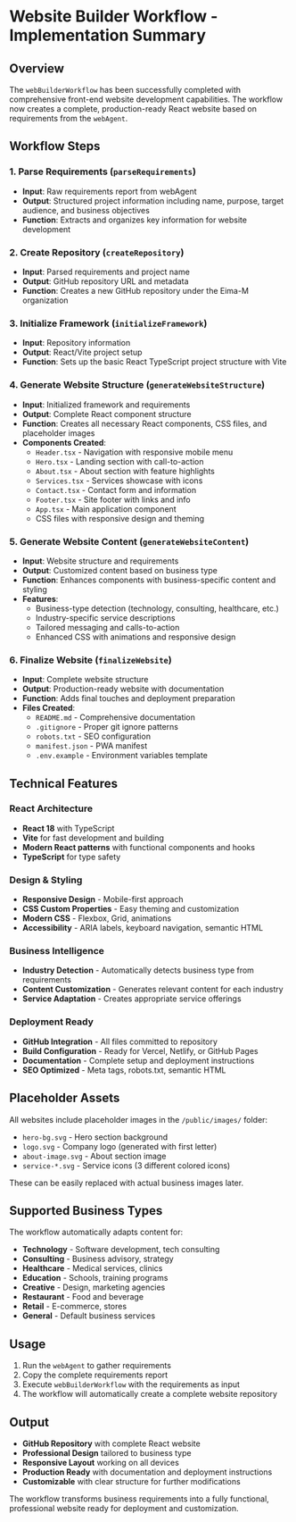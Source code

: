 # Website Builder Workflow - Implementation Summary

## Overview
The `webBuilderWorkflow` has been successfully completed with comprehensive front-end website development capabilities. The workflow now creates a complete, production-ready React website based on requirements from the `webAgent`.

## Workflow Steps

### 1. Parse Requirements (`parseRequirements`)
- **Input**: Raw requirements report from webAgent
- **Output**: Structured project information including name, purpose, target audience, and business objectives
- **Function**: Extracts and organizes key information for website development

### 2. Create Repository (`createRepository`)
- **Input**: Parsed requirements and project name
- **Output**: GitHub repository URL and metadata
- **Function**: Creates a new GitHub repository under the Eima-M organization

### 3. Initialize Framework (`initializeFramework`)
- **Input**: Repository information
- **Output**: React/Vite project setup
- **Function**: Sets up the basic React TypeScript project structure with Vite

### 4. Generate Website Structure (`generateWebsiteStructure`)
- **Input**: Initialized framework and requirements
- **Output**: Complete React component structure
- **Function**: Creates all necessary React components, CSS files, and placeholder images
- **Components Created**:
  - `Header.tsx` - Navigation with responsive mobile menu
  - `Hero.tsx` - Landing section with call-to-action
  - `About.tsx` - About section with feature highlights
  - `Services.tsx` - Services showcase with icons
  - `Contact.tsx` - Contact form and information
  - `Footer.tsx` - Site footer with links and info
  - `App.tsx` - Main application component
  - CSS files with responsive design and theming

### 5. Generate Website Content (`generateWebsiteContent`)
- **Input**: Website structure and requirements
- **Output**: Customized content based on business type
- **Function**: Enhances components with business-specific content and styling
- **Features**:
  - Business-type detection (technology, consulting, healthcare, etc.)
  - Industry-specific service descriptions
  - Tailored messaging and calls-to-action
  - Enhanced CSS with animations and responsive design

### 6. Finalize Website (`finalizeWebsite`)
- **Input**: Complete website structure
- **Output**: Production-ready website with documentation
- **Function**: Adds final touches and deployment preparation
- **Files Created**:
  - `README.md` - Comprehensive documentation
  - `.gitignore` - Proper git ignore patterns
  - `robots.txt` - SEO configuration
  - `manifest.json` - PWA manifest
  - `.env.example` - Environment variables template

## Technical Features

### React Architecture
- **React 18** with TypeScript
- **Vite** for fast development and building
- **Modern React patterns** with functional components and hooks
- **TypeScript** for type safety

### Design & Styling
- **Responsive Design** - Mobile-first approach
- **CSS Custom Properties** - Easy theming and customization
- **Modern CSS** - Flexbox, Grid, animations
- **Accessibility** - ARIA labels, keyboard navigation, semantic HTML

### Business Intelligence
- **Industry Detection** - Automatically detects business type from requirements
- **Content Customization** - Generates relevant content for each industry
- **Service Adaptation** - Creates appropriate service offerings

### Deployment Ready
- **GitHub Integration** - All files committed to repository
- **Build Configuration** - Ready for Vercel, Netlify, or GitHub Pages
- **Documentation** - Complete setup and deployment instructions
- **SEO Optimized** - Meta tags, robots.txt, semantic HTML

## Placeholder Assets
All websites include placeholder images in the `/public/images/` folder:
- `hero-bg.svg` - Hero section background
- `logo.svg` - Company logo (generated with first letter)
- `about-image.svg` - About section image
- `service-*.svg` - Service icons (3 different colored icons)

These can be easily replaced with actual business images later.

## Supported Business Types
The workflow automatically adapts content for:
- **Technology** - Software development, tech consulting
- **Consulting** - Business advisory, strategy
- **Healthcare** - Medical services, clinics
- **Education** - Schools, training programs
- **Creative** - Design, marketing agencies
- **Restaurant** - Food and beverage
- **Retail** - E-commerce, stores
- **General** - Default business services

## Usage
1. Run the `webAgent` to gather requirements
2. Copy the complete requirements report
3. Execute `webBuilderWorkflow` with the requirements as input
4. The workflow will automatically create a complete website repository

## Output
- **GitHub Repository** with complete React website
- **Professional Design** tailored to business type
- **Responsive Layout** working on all devices
- **Production Ready** with documentation and deployment instructions
- **Customizable** with clear structure for further modifications

The workflow transforms business requirements into a fully functional, professional website ready for deployment and customization.
